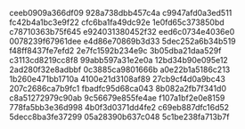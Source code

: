 ceeb0909a366df09
928a738dbb457c4a
c9947afd0a3ed511
fc42b4a1bc3e9f22
cfc6ba1fa49dc92e
1e0fd65c373850bd
c78710363b75f645
e924031380452f32
eed6c0734e4036e0
0078239f67961dee
e4d86e70869b3d33
5dec252a6b34b519
f48ff8437fe7efd2
2e7fc1592b234e9c
3b05dba21daa529f
c3113cd8219cc8f8
99abb597a31e2e0a
12bd34b90e095e12
2ad280f32e8adbbf
0c3885ca9801666b
a0e22b1a5186c213
1b260e471bb1710a
4100e21d3108af89
27cb9cf4d0a9bc43
207c2686ca7b9fc1
fbadfc95d68ca043
8b082a2fb7f341d0
c8a51272979c90ab
9c56679e855fe4ae
f107a1bf2e0e8159
778fa5bb3e36d998
4b0f3d0371dd4fe2
c69eb887dfc16d52
5decc8ba3fe37299
05a28390b637c048
5c1be238fa713b7f
